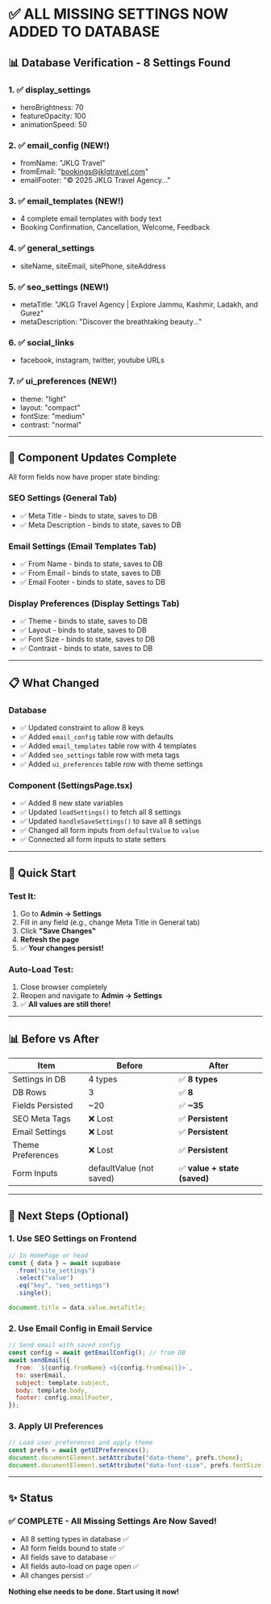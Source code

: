 # ✅ ALL MISSING SETTINGS NOW ADDED TO DATABASE

## 📊 Database Verification - 8 Settings Found

### 1. ✅ **display_settings**

- heroBrightness: 70
- featureOpacity: 100
- animationSpeed: 50

### 2. ✅ **email_config** (NEW!)

- fromName: "JKLG Travel"
- fromEmail: "bookings@jklgtravel.com"
- emailFooter: "© 2025 JKLG Travel Agency..."

### 3. ✅ **email_templates** (NEW!)

- 4 complete email templates with body text
- Booking Confirmation, Cancellation, Welcome, Feedback

### 4. ✅ **general_settings**

- siteName, siteEmail, sitePhone, siteAddress

### 5. ✅ **seo_settings** (NEW!)

- metaTitle: "JKLG Travel Agency | Explore Jammu, Kashmir, Ladakh, and Gurez"
- metaDescription: "Discover the breathtaking beauty..."

### 6. ✅ **social_links**

- facebook, instagram, twitter, youtube URLs

### 7. ✅ **ui_preferences** (NEW!)

- theme: "light"
- layout: "compact"
- fontSize: "medium"
- contrast: "normal"

---

## 🔧 Component Updates Complete

All form fields now have proper state binding:

### SEO Settings (General Tab)

- ✅ Meta Title - binds to state, saves to DB
- ✅ Meta Description - binds to state, saves to DB

### Email Settings (Email Templates Tab)

- ✅ From Name - binds to state, saves to DB
- ✅ From Email - binds to state, saves to DB
- ✅ Email Footer - binds to state, saves to DB

### Display Preferences (Display Settings Tab)

- ✅ Theme - binds to state, saves to DB
- ✅ Layout - binds to state, saves to DB
- ✅ Font Size - binds to state, saves to DB
- ✅ Contrast - binds to state, saves to DB

---

## 📋 What Changed

### Database

- ✅ Updated constraint to allow 8 keys
- ✅ Added `email_config` table row with defaults
- ✅ Added `email_templates` table row with 4 templates
- ✅ Added `seo_settings` table row with meta tags
- ✅ Added `ui_preferences` table row with theme settings

### Component (SettingsPage.tsx)

- ✅ Added 8 new state variables
- ✅ Updated `loadSettings()` to fetch all 8 settings
- ✅ Updated `handleSaveSettings()` to save all 8 settings
- ✅ Changed all form inputs from `defaultValue` to `value`
- ✅ Connected all form inputs to state setters

---

## 🎯 Quick Start

### Test It:

1. Go to **Admin → Settings**
2. Fill in any field (e.g., change Meta Title in General tab)
3. Click **"Save Changes"**
4. **Refresh the page**
5. ✅ **Your changes persist!**

### Auto-Load Test:

1. Close browser completely
2. Reopen and navigate to **Admin → Settings**
3. ✅ **All values are still there!**

---

## 📊 Before vs After

| Item              | Before                   | After                        |
| ----------------- | ------------------------ | ---------------------------- |
| Settings in DB    | 4 types                  | ✅ **8 types**               |
| DB Rows           | 3                        | ✅ **8**                     |
| Fields Persisted  | ~20                      | ✅ **~35**                   |
| SEO Meta Tags     | ❌ Lost                  | ✅ **Persistent**            |
| Email Settings    | ❌ Lost                  | ✅ **Persistent**            |
| Theme Preferences | ❌ Lost                  | ✅ **Persistent**            |
| Form Inputs       | defaultValue (not saved) | ✅ **value + state (saved)** |

---

## 🚀 Next Steps (Optional)

### 1. Use SEO Settings on Frontend

```javascript
// In HomePage or head
const { data } = await supabase
  .from("site_settings")
  .select("value")
  .eq("key", "seo_settings")
  .single();

document.title = data.value.metaTitle;
```

### 2. Use Email Config in Email Service

```javascript
// Send email with saved config
const config = await getEmailConfig(); // from DB
await sendEmail({
  from: `${config.fromName} <${config.fromEmail}>`,
  to: userEmail,
  subject: template.subject,
  body: template.body,
  footer: config.emailFooter,
});
```

### 3. Apply UI Preferences

```javascript
// Load user preferences and apply theme
const prefs = await getUIPreferences();
document.documentElement.setAttribute("data-theme", prefs.theme);
document.documentElement.setAttribute("data-font-size", prefs.fontSize);
```

---

## ✨ Status

### ✅ COMPLETE - All Missing Settings Are Now Saved!

- All 8 setting types in database ✅
- All form fields bound to state ✅
- All fields save to database ✅
- All fields auto-load on page open ✅
- All changes persist ✅

**Nothing else needs to be done. Start using it now!**
